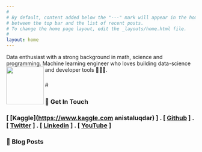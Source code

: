 ```yaml
---
#
# By default, content added below the "---" mark will appear in the home page
# between the top bar and the list of recent posts.
# To change the home page layout, edit the _layouts/home.html file.
#
layout: home
---
```

<Body>                                                                                                              
<p> Data enthusiast with a strong background in math, science and programming. Machine learning engineer who loves building data-science and developer tools 👷🏼‍♂️.
<img align="left" src="../images/anis.jpg" width="100"> </p>
</Body>  

#<font size="5" color='green'> &nbsp; </font>


### 💼 Get In Touch 

### [ [Kaggle](https://www.kaggle.com anistaluqdar) ] . [ [Github](https://github.com/AnisTaluqdar) ] . [ [Twitter](https://twitter.com/AnisTaluqdar) ] . [ [Linkedin](https://www.linkedin.com/in/anistaluqdar) ] . [ [YouTube](https://www.youtube.com/@anistaluqdar) ]


### 📮 Blog Posts


